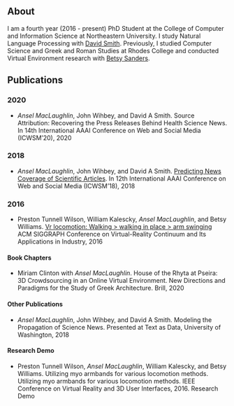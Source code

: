 ## About
I am a fourth year (2016 - present) PhD Student at the College of Computer and Information Science at Northeastern University. I study Natural Language Processing with [David Smith](http://www.ccs.neu.edu/home/dasmith/). Previously, I studied Computer Science and Greek and Roman Studies at Rhodes College and conducted Virtual Environment research with [Betsy Sanders](https://www.rhodes.edu/bio/sandersb). 

## Publications
### 2020
* _Ansel MacLaughlin_, John Wihbey, and David A Smith. Source Attribution: Recovering the Press Releases Behind Health Science News. In 14th International AAAI Conference on Web and Social Media (ICWSM’20), 2020

### 2018
* _Ansel MacLaughlin_, John Wihbey, and David A Smith. [Predicting News Coverage of Scientific Articles](MacLaughlin-Wihbey.pdf). In 12th International AAAI Conference on Web and Social Media (ICWSM’18), 2018

### 2016
* Preston Tunnell Wilson, William Kalescky, _Ansel MacLaughlin_, and Betsy Williams. [Vr locomotion: Walking > walking in place > arm swinging](http://dl.acm.org/ft_gateway.cfm?id=3014010&type=pdf) ACM SIGGRAPH Conference on Virtual-Reality Continuum and Its Applications in Industry, 2016

#### Book Chapters
* Miriam Clinton with _Ansel MacLaughlin_. House of the Rhyta at Pseira: 3D Crowdsourcing in an Online Virtual Environment. New Directions and Paradigms for the Study of Greek Architecture. Brill, 2020

#### Other Publications

* _Ansel MacLaughlin_, John Wihbey, and David A Smith. Modeling the Propagation of Science News. Presented at Text as Data, University of Washington, 2018

#### Research Demo
* Preston Tunnell Wilson, _Ansel MacLaughlin_, William Kalescky, and Betsy Williams. Utilizing myo armbands for various locomotion methods. Utilizing myo armbands for various locomotion methods. IEEE Conference on Virtual Reality and 3D User Interfaces, 2016. Research Demo
